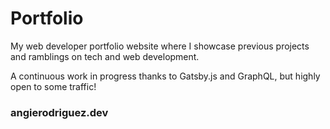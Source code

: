 # Portfolio

My web developer portfolio website where I showcase previous projects and ramblings on tech and web development.

A continuous work in progress thanks to Gatsby.js and GraphQL, but highly open to some traffic!

### angierodriguez.dev
